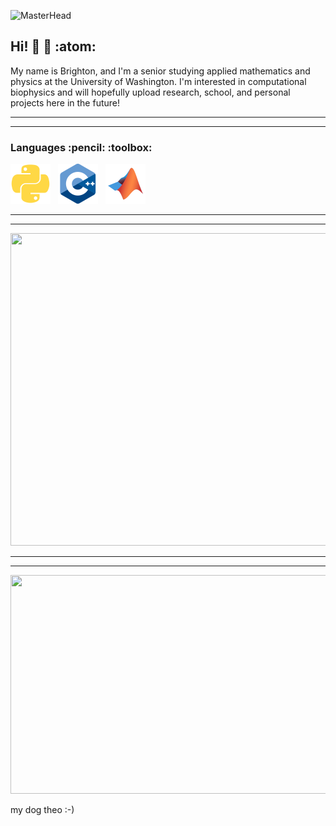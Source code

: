 ![MasterHead](https://lp-cms-production.imgix.net/2019-06/3de8f3e81b11d229dfc1c19490ed0a52-university-of-washington.jpg?w=1920&h=640&fit=crop&crop=faces%2Cedges&auto=format&q=75)


## Hi! :slightly_smiling_face: :microscope: :atom:
My name is Brighton, and I'm a senior studying applied mathematics and physics at the University of Washington. I'm interested in computational biophysics and will hopefully upload research, school, and personal projects here in the future!

------------------------------------------------------------------------------------------------------------------------------------------------------------------------------------
------------------------------------------------------------------------------------------------------------------------------------------------------------------------------------

<h3 align="left">Languages :pencil: :toolbox: </h3>

  <img src="./python-plain.svg" width="64" height="64" alt="Icon"> &nbsp;
  <img src="./cplusplus-original.svg" width="64" height="64" alt="Icon"> &nbsp;
  <img src="./matlab-original.svg" width="64" height="64" alt="Icon">

------------------------------------------------------------------------------------------------------------------------------------------------------------------------------------
------------------------------------------------------------------------------------------------------------------------------------------------------------------------------------

<a href="https://lh3.googleusercontent.com/pw/AP1GczPFrYyNCoSry7vhX7M_-_FtpMeLJc9gIkQBzW76lN7-de9WLqeWbmr4wsOywkFaqkXuhSXJj35OA90rT1jgZ5cn7HPnotaJ2f5B6sx8D34Cp4tAAJk=w2400?source=screenshot.guru"> 
  <img src="https://lh3.googleusercontent.com/pw/AP1GczPFrYyNCoSry7vhX7M_-_FtpMeLJc9gIkQBzW76lN7-de9WLqeWbmr4wsOywkFaqkXuhSXJj35OA90rT1jgZ5cn7HPnotaJ2f5B6sx8D34Cp4tAAJk=w600-h315-p-k" width="1100" height="500" />
</a>

------------------------------------------------------------------------------------------------------------------------------------------------------------------------------------
------------------------------------------------------------------------------------------------------------------------------------------------------------------------------------

<a href="https://lh3.googleusercontent.com/pw/AP1GczPsAwNZa3AIvenYx98t1-FI4LNM4odwOEAw5lKhqyPGS3kyP4jDbli5FXvPhIOudjwyOI_WBkzr-YrxAmsrTQHs579xrxVs76XqMnxLjqlHhTadp0M=w2400?source=screenshot.guru">
  <img src="https://lh3.googleusercontent.com/pw/AP1GczPsAwNZa3AIvenYx98t1-FI4LNM4odwOEAw5lKhqyPGS3kyP4jDbli5FXvPhIOudjwyOI_WBkzr-YrxAmsrTQHs579xrxVs76XqMnxLjqlHhTadp0M=w600-h315-p-k" width="600" height="350" />
</a>

my dog theo :-)


<!--
**brightonar2/brightonar2** is a ✨ _special_ ✨ repository because its `README.md` (this file) appears on your GitHub profile.

Here are some ideas to get you started:

- 🔭 I’m currently working on ...
- 🌱 I’m currently learning ...
- 👯 I’m looking to collaborate on ...
- 🤔 I’m looking for help with ...
- 💬 Ask me about ...
- 📫 How to reach me: ...
- 😄 Pronouns: ...
- ⚡ Fun fact: ...
-->
